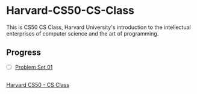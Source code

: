 # Harvard-CS50-CS-Class
This is CS50 CS Class, Harvard University's introduction to the intellectual enterprises of computer science and the art of programming.

## Progress   
- [ ] [Problem Set 01](https://cs50.harvard.edu/x/2020/psets/1/)
            

##
[Harvard CS50 - CS Class](https://cs50.harvard.edu/x/2020/)
